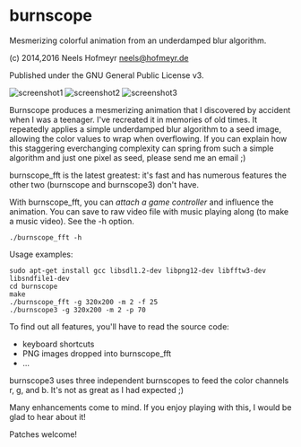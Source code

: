 burnscope
=========

Mesmerizing colorful animation from an underdamped blur algorithm.

(c) 2014,2016 Neels Hofmeyr <neels@hofmeyr.de>

Published under the GNU General Public License v3.

![screenshot1](http://kleinekatze.de/no4uF3Pa/burnscope_screenshot.png)
![screenshot2](http://kleinekatze.de/no4uF3Pa/burnscope_screenshot2.png)
![screenshot3](http://kleinekatze.de/no4uF3Pa/burnscope_screenshot3.png)

Burnscope produces a mesmerizing animation that I discovered by accident when I
was a teenager. I've recreated it in memories of old times. It repeatedly
applies a simple underdamped blur algorithm to a seed image, allowing the color
values to wrap when overflowing. If you can explain how this staggering
everchanging complexity can spring from such a simple algorithm and just one
pixel as seed, please send me an email ;)

burnscope\_fft is the latest greatest: it's fast and has numerous features the
other two (burnscope and burnscope3) don't have.

With burnscope\_fft, you can *attach a game controller* and influence the
animation. You can save to raw video file with music playing along (to make a
music video). See the -h option.

    ./burnscope_fft -h

Usage examples:

    sudo apt-get install gcc libsdl1.2-dev libpng12-dev libfftw3-dev libsndfile1-dev
    cd burnscope
    make
    ./burnscope_fft -g 320x200 -m 2 -f 25
    ./burnscope3 -g 320x200 -m 2 -p 70

To find out all features, you'll have to read the source code:

* keyboard shortcuts
* PNG images dropped into burnscope\_fft
* ...

burnscope3 uses three independent burnscopes to feed the color channels r, g,
and b. It's not as great as I had expected ;)

Many enhancements come to mind. If you enjoy playing with this, I would be glad
to hear about it!

Patches welcome!
